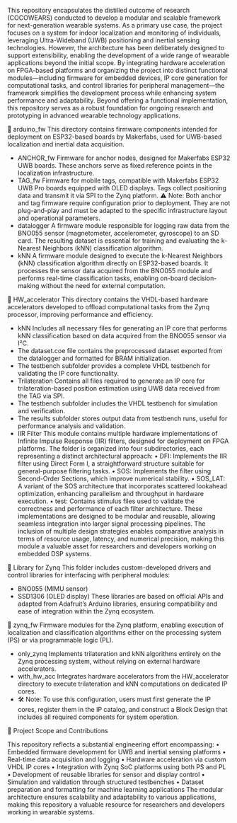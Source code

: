 This repository encapsulates the distilled outcome of research (COCOWEARS) conducted to develop a modular and scalable framework for next-generation wearable systems.
As a primary use case, the project focuses on a system for indoor localization and monitoring of individuals, leveraging Ultra-Wideband (UWB) positioning and inertial sensing technologies. However, the architecture has been deliberately designed to support extensibility, enabling the development of a wide range of wearable applications beyond the initial scope.
By integrating hardware acceleration on FPGA-based platforms and organizing the project into distinct functional modules—including firmware for embedded devices, IP core generation for computational tasks, and control libraries for peripheral management—the framework simplifies the development process while enhancing system performance and adaptability.
Beyond offering a functional implementation, this repository serves as a robust foundation for ongoing research and prototyping in advanced wearable technology applications.


📂 arduino_fw
This directory contains firmware components intended for deployment on ESP32-based boards by Makerfabs, used for UWB-based localization and inertial data acquisition.
-	ANCHOR_fw
Firmware for anchor nodes, designed for Makerfabs ESP32 UWB boards. These anchors serve as fixed reference points in the localization infrastructure.
-	TAG_fw
Firmware for mobile tags, compatible with Makerfabs ESP32 UWB Pro boards equipped with OLED displays. Tags collect positioning data and transmit it via SPI to the Zynq platform.
⚠️ Note: Both anchor and tag firmware require configuration prior to deployment. They are not plug-and-play and must be adapted to the specific infrastructure layout and operational parameters.
-	datalogger
A firmware module responsible for logging raw data from the BNO055 sensor (magnetometer, accelerometer, gyroscope) to an SD card. The resulting dataset is essential for training and evaluating the k-Nearest Neighbors (kNN) classification algorithm.
-	kNN
A firmware module designed to execute the k-Nearest Neighbors (kNN) classification algorithm directly on ESP32-based boards. It processes the sensor data acquired from the BNO055 module and performs real-time classification tasks, enabling on-board decision-making without the need for external computation.


📂 HW_accelerator
This directory contains the VHDL-based hardware accelerators developed to offload computational tasks from the Zynq processor, improving performance and efficiency.

-	kNN
Includes all necessary files for generating an IP core that performs kNN classification based on data acquired from the BNO055 sensor via I²C.
- The dataset.coe file contains the preprocessed dataset exported from the datalogger and formatted for BRAM initialization.
- The testbench subfolder provides a complete VHDL testbench for validating the IP core functionality.
-	Trilateration
Contains all files required to generate an IP core for trilateration-based position estimation using UWB data received from the TAG via SPI.
- The testbench subfolder includes the VHDL testbench for simulation and verification.
- The results subfolder stores output data from testbench runs, useful for performance analysis and validation.
-	IIR Filter
This module contains multiple hardware implementations of Infinite Impulse Response (IIR) filters, designed for deployment on FPGA platforms. The folder is organized into four subdirectories, each representing a distinct architectural approach:
•	DFI: Implements the IIR filter using Direct Form I, a straightforward structure suitable for general-purpose filtering tasks.
•	SOS: Implements the filter using Second-Order Sections, which improve numerical stability.
•	SOS_LAT: A variant of the SOS architecture that incorporates scattered lookahead optimization, enhancing parallelism and throughput in hardware execution.
•	test: Contains stimulus files used to validate the correctness and performance of each filter architecture.
These implementations are designed to be modular and reusable, allowing seamless integration into larger signal processing pipelines. The inclusion of multiple design strategies enables comparative analysis in terms of resource usage, latency, and numerical precision, making this module a valuable asset for researchers and developers working on embedded DSP systems.


📂 Library for Zynq
This folder includes custom-developed drivers and control libraries for interfacing with peripheral modules:
- BNO055 (MIMU sensor)
- SSD1306 (OLED display)
These libraries are based on official APIs and adapted from Adafruit’s Arduino libraries, ensuring compatibility and ease of integration within the Zynq ecosystem.


📂 zynq_fw
Firmware modules for the Zynq platform, enabling execution of localization and classification algorithms either on the processing system (PS) or via programmable logic (PL).
- only_zynq
Implements trilateration and kNN algorithms entirely on the Zynq processing system, without relying on external hardware accelerators. 
- with_hw_acc
Integrates hardware accelerators from the HW_accelerator directory to execute trilateration and kNN computations on dedicated IP cores.
- 🛠️ Note: To use this configuration, users must first generate the IP cores, register them in the IP catalog, and construct a Block Design that includes all required components for system operation.


🧠 Project Scope and Contributions

This repository reflects a substantial engineering effort encompassing:
•	Embedded firmware development for UWB and inertial sensing platforms
•	Real-time data acquisition and logging
•	Hardware acceleration via custom VHDL IP cores
•	Integration with Zynq SoC platforms using both PS and PL
•	Development of reusable libraries for sensor and display control
•	Simulation and validation through structured testbenches
•	Dataset preparation and formatting for machine learning applications
The modular architecture ensures scalability and adaptability to various applications, making this repository a valuable resource for researchers and developers working in wearable systems. 

